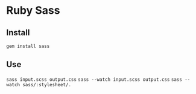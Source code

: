 # Ruby Sass

## Install
`gem install sass`

## Use
`sass input.scss output.css`
`sass --watch input.scss output.css`
`sass --watch sass/:stylesheet/.`